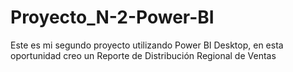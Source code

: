# Proyecto_N-2-Power-BI
Este es mi segundo proyecto utilizando Power BI Desktop, en esta oportunidad creo un Reporte de Distribución Regional de Ventas
